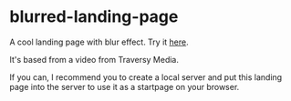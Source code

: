 # blurred-landing-page
A cool landing page with blur effect.
Try it [here](https://firespindash.github.io/blurred-landing-page/). 

It's based from a video from Traversy Media.

If you can, I recommend you to create a local server and put this landing page into the server to use it as a startpage on your browser. 
